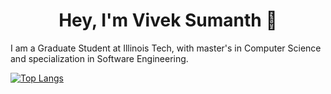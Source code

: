 <h1 align="center">Hey, I'm Vivek Sumanth 👋</h1>
I am a Graduate Student at Illinois Tech, with master's in Computer Science and specialization in Software Engineering.

<!---
viveksumanth/viveksumanth is a ✨ special ✨ repository because its `README.md` (this file) appears on your GitHub profile.
You can click the Preview link to take a look at your changes.
--->
[![Top Langs](https://github-readme-stats.vercel.app/api/top-langs/?username=viveksumanth&layout=compact&hide=jupyter%20notebook)](https://github.com/viveksumanth/github-readme-stats)
